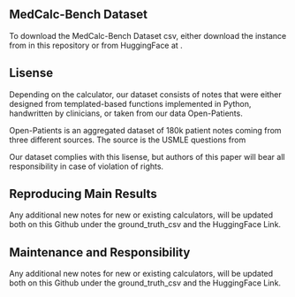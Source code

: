 ## MedCalc-Bench Dataset

To download the MedCalc-Bench Dataset csv, either download the instance from in this repository or from HuggingFace at .

## Lisense 

Depending on the calculator, our dataset consists of notes that were either designed from templated-based functions implemented in Python, handwritten by clinicians, or taken from our data Open-Patients. 


Open-Patients is an aggregated dataset of 180k patient notes coming from three different sources. The source is the USMLE questions from 

Our dataset complies with this lisense, but authors of this paper will bear all responsibility in case of violation of rights. 

## Reproducing Main Results 

Any additional new notes for new or existing calculators, will be updated both on this Github under the ground_truth_csv and the HuggingFace Link. 

## Maintenance and Responsibility 

Any additional new notes for new or existing calculators, will be updated both on this Github under the ground_truth_csv and the HuggingFace Link. 
